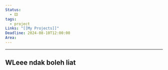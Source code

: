 ```yaml
---
Status:
  - 🟨
tags:
  - project
Links: "[[My Projects]]"
Deadline: 2024-08-10T12:00:00
Area:
---
```

----
## WLeee ndak boleh liat
